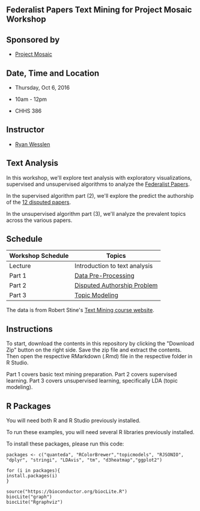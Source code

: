 ## Federalist Papers Text Mining for Project Mosaic Workshop

## Sponsored by 
* [Project Mosaic](https://projectmosaic.uncc.edu/)

## Date, Time and Location

* Thursday, Oct 6, 2016 

* 10am - 12pm

* CHHS 386
 
## Instructor

* [Ryan Wesslen](http://wesslen.github.io)

## Text Analysis

In this workshop, we'll explore text analysis with exploratory visualizations, supervised and unsupervised algorithms to analyze the [Federalist Papers](https://en.wikipedia.org/wiki/The_Federalist_Papers). 

In the supervised algorithm part (2), we'll explore the predict the authorship of the [12 disputed papers](https://en.wikipedia.org/wiki/The_Federalist_Papers#Disputed_essays). 

In the unsupervised algorithm part (3), we'll analyze the prevalent topics across the various papers.

## Schedule

| Workshop Schedule   | Topics                                                  |
| ------------------- | ------------------------------------------------------- |
| Lecture             | Introduction to text analysis                  |
| Part 1              | [Data Pre-Processing](part1/preprocessing-01.Rmd) |
| Part 2              | [Disputed Authorship Problem](part2/supervised-02.Rmd) |
| Part 3              | [Topic Modeling](part3/topicmodeling-03.Rmd) |

The data is from Robert Stine's [Text Mining course website](http://www-stat.wharton.upenn.edu/~stine/mich/index.html#textanalytics).
                                                             
## Instructions
                                                            
To start, download the contents in this repository by clicking the "Download Zip" button on the right side. Save the zip file and extract the contents. Then open the respective RMarkdown (.Rmd)  file in the respective folder in R Studio.
                                                             
Part 1 covers basic text mining preparation. Part 2 covers supervised learning. Part 3 covers unsupervised learning, specifically LDA (topic modeling).

## R Packages

You will need both R and R Studio previously installed. 

To run these examples, you will need several R libraries previously installed.

To install these packages, please run this code:
```{r}
packages <- c("quanteda", "RColorBrewer","topicmodels", "RJSONIO", "dplyr", "stringi", "LDAvis", "tm", "d3heatmap","ggplot2")

for (i in packages){
install.packages(i)
}

source("https://bioconductor.org/biocLite.R")
biocLite("graph")
biocLite("Rgraphviz")
```
